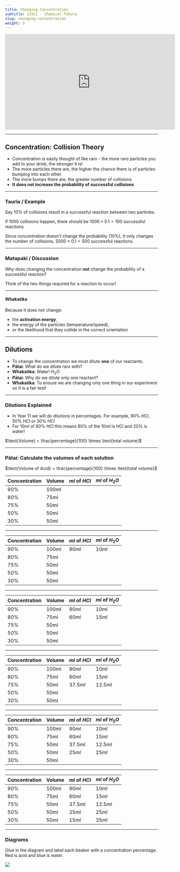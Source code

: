 ```yaml
---
title: Changing Concentration
subtitle: 11SCI - Chemical Tūhura
slug: changing-concentration
weight: 3
---
```


<iframe width="560" height="315" src="https://www.youtube.com/embed/-4HXaUBbv04" frameborder="0" allow="accelerometer; autoplay; encrypted-media; gyroscope; picture-in-picture" allowfullscreen></iframe>

---

## Concentration: Collision Theory

- Concentration is easily thought of like raro - the more raro particles you add to your drink, the stronger it is!
- The more particles there are, the higher the chance there is of particles bumping into each other
- The more bumps there are, the greater number of collisions
- __It does not increase the probability of successful collisions__

---

### Tauria / Example

Say 10% of collisions result in a successful reaction between two particles.

If 1000 collisions happen, there should be $1000 \times 0.1 = 100$ successful reactions

Since concentration doesn't change the probability (10%), it only changes the number of collisions. $5000 \times 0.1 = 500$ successful reactions.

---

### Matapaki / Discussion

Why does changing the concentration __not__ change the probability of a successful reaction?

Think of the two things required for a reaction to occur!

---

#### Whakatika

Because it does not change:

- the __activation energy__,
- the energy of the particles (temperature/speed),
- or the likelihood that they collide in the correct orientation

---

## Dilutions

- To change the concentration we must dilute __one__ of our reactants.
- __Pātai__: What do we dilute raro with?
- __Whakatika__: Water! $H_{2}O$
- __Pātai__: Why do we dilute only one reactant?
- __Whakatika__: To ensure we are changing only one thing in our experiment so it is a fair test!

---

### Dilutions Explained

- In Year 11 we will do dilutions in percentages. For example, 90% $HCl$, 50% $HCl$ or 30% $HCl$
- For $10ml$ of 80% $HCl$ this means 80% of the $10ml$ is $HCl$ and 20% is water!

$\text{Volume} = \frac{percentage}{100} \times \text{total volume}$

---

### Pātai: Calculate the volumes of each solution

$\text{Volume of Acid} = \frac{percentage}{100} \times \text{total volume}$

| Concentration | Volume | $ml$ of $HCl$ | $ml$ of $H_{2}O$ |
|:--------------|:-------|:--------------|:-----------------|
| 90%           | 100ml  |               |                  |
| 80%           | 75ml   |               |                  |
| 75%           | 50ml   |               |                  |
| 50%           | 50ml   |               |                  |
| 30%           | 50ml   |               |                  |

---

| Concentration | Volume | $ml$ of $HCl$ | $ml$ of $H_{2}O$ |
|:--------------|:-------|:--------------|:-----------------|
| 90%           | 100ml  | $90ml$        | $10ml$           |
| 80%           | 75ml   |               |                  |
| 75%           | 50ml   |               |                  |
| 50%           | 50ml   |               |                  |
| 30%           | 50ml   |               |                  |

---

| Concentration | Volume | $ml$ of $HCl$ | $ml$ of $H_{2}O$ |
|:--------------|:-------|:--------------|:-----------------|
| 90%           | 100ml  | $90ml$        | $10ml$           |
| 80%           | 75ml   | $60ml$        | $15ml$           |
| 75%           | 50ml   |               |                  |
| 50%           | 50ml   |               |                  |
| 30%           | 50ml   |               |                  |

---

| Concentration | Volume | $ml$ of $HCl$ | $ml$ of $H_{2}O$ |
|:--------------|:-------|:--------------|:-----------------|
| 90%           | 100ml  | $90ml$        | $10ml$           |
| 80%           | 75ml   | $60ml$        | $15ml$           |
| 75%           | 50ml   | $37.5ml$      | $12.5ml$         |
| 50%           | 50ml   |               |                  |
| 30%           | 50ml   |               |                  |

---

| Concentration | Volume | $ml$ of $HCl$ | $ml$ of $H_{2}O$ |
|:--------------|:-------|:--------------|:-----------------|
| 90%           | 100ml  | $90ml$        | $10ml$           |
| 80%           | 75ml   | $60ml$        | $15ml$           |
| 75%           | 50ml   | $37.5ml$      | $12.5ml$         |
| 50%           | 50ml   | $25ml$        | $25ml$           |
| 30%           | 50ml   |               |                  |

---

| Concentration | Volume | $ml$ of $HCl$ | $ml$ of $H_{2}O$ |
|:--------------|:-------|:--------------|:-----------------|
| 90%           | 100ml  | $90ml$        | $10ml$           |
| 80%           | 75ml   | $60ml$        | $15ml$           |
| 75%           | 50ml   | $37.5ml$      | $12.5ml$         |
| 50%           | 50ml   | $25ml$        | $25ml$           |
| 30%           | 50ml   | $15ml$        | $35ml$           |

---

### Diagrams

Glue in the diagram and label each beaker with a concentration percentage. Red is acid and blue is water.

![](../assets/dilutions.png)

